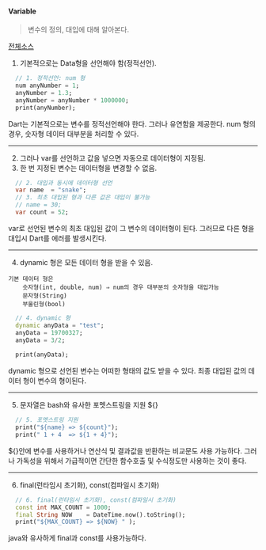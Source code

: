 #### Variable 
> 변수의 정의, 대입에 대해 알아본다. 

[전체소스](variable.dart)

1. 기본적으로는 Data형을 선언해야 함(정적선언).
~~~dart
  // 1. 정적선언: num 형
  num anyNumber = 1;
  anyNumber = 1.3;
  anyNumber = anyNumber * 1000000;
  print(anyNumber);
~~~
Dart는 기본적으로는 변수를 정적선언해야 한다. 그러나 유연함을 제공한다. num 형의 경우, 숫자형 데이터 대부분을 처리할 수 있다. 

----

2. 그러나 var를 선언하고 값을 넣으면 자동으로 데이터형이 지정됨. 
3. 한 번 지정된 변수는 데이터형을 변경할 수 없음. 
~~~dart
  // 2. 대입과 동시에 데이터형 선언
  var name  = "snake";
  // 3. 최초 대입된 형과 다른 값은 대입이 불가능 
  // name = 30;
  var count = 52;
~~~
var로 선언된 변수의 최초 대입된 값이 그 변수의 데이터형이 된다.
그러므로 다른 형을 대입시 Dart를 에러를 발생시킨다. 

----

4. dynamic 형은 모든 데이터 형을 받을 수 있음.

~~~
기본 데이터 형은 
    숫자형(int, double, num) ⇒ num의 경우 대부분의 숫자형을 대입가능
    문자형(String)
    부울린형(bool)
~~~    

~~~dart
  // 4. dynamic 형
  dynamic anyData = "test";
  anyData = 19700327;
  anyData = 3/2;
  
  print(anyData);
~~~

dynamic 형으로 선언된 변수는 어떠한 형태의 값도 받을 수 있다. 
최종 대입된 값의 데이터 형이 변수의 형이된다. 

----
5. 문자열은 bash와 유사한 포멧스트링을 지원 ${}
~~~dart
  // 5. 포멧스트링 지원
  print("${name} => ${count}"); 
  print(" 1 + 4  => ${1 + 4}"); 
~~~
${}안에 변수를 사용하거나 연산식 및 결과값을 반환하는 비교문도 사용 가능하다. 그러나 가독성을 위해서 가급적이면 간단한 함수호출 및 수식정도만 사용하는 것이 좋다.  

----

6. final(런타임시 초기화), const(컴파일시 초기화)

~~~dart
  // 6. final(런타임시 초기화), const(컴파일시 초기화)
  const int MAX_COUNT = 1000;
  final String NOW    = DateTime.now().toString(); 
  print("${MAX_COUNT} => ${NOW} " );
~~~
java와 유사하게 final과 const를 사용가능하다. 